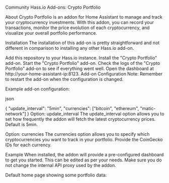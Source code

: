 Community Hass.io Add-ons: Crypto Portfolio



About
Crypto Portfolio is an addon for Home Assistant to manage and track your cryptocurrency investments. With this addon, you can record your transactions, monitor the price evolution of each cryptocurrency, and visualize your overall portfolio performance.

Installation
The installation of this add-on is pretty straightforward and not different in comparison to installing any other Hass.io add-on.

Add this repository to your Hass.io instance.
Install the "Crypto Portfolio" add-on.
Start the "Crypto Portfolio" add-on.
Check the logs of the "Crypto Portfolio" add-on to see if everything went well.
Open the dashboard at http://your-home-assistant-ip:8123.
Add-on Configuration
Note: Remember to restart the add-on when the configuration is changed.

Example add-on configuration:

json

{
  "update_interval": "5min",
  "currencies": ["bitcoin", "ethereum", "matic-network"]
}
Option: update_interval
The update_interval option allows you to set how frequently the addon will fetch the latest cryptocurrency prices. Default is 5min.

Option: currencies
The currencies option allows you to specify which cryptocurrencies you want to track in your portfolio. Provide the CoinGecko IDs for each currency.

Example
When installed, the addon will provide a pre-configured dashboard to get you started. This can be edited as per your needs. Make sure you do not change the internal API proxy used by the addon.

Default home page showing some portfolio data:


